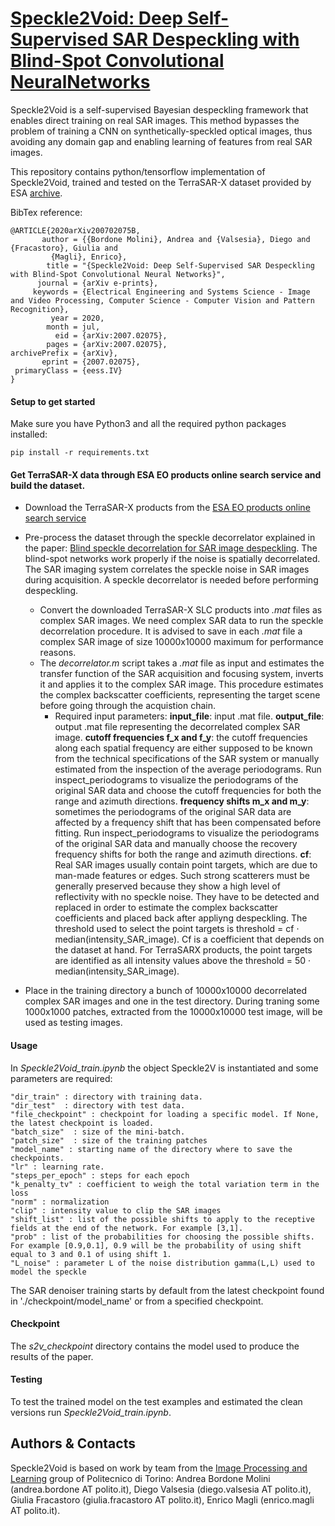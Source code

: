# [Speckle2Void: Deep Self-Supervised SAR Despeckling with Blind-Spot Convolutional NeuralNetworks](https://arxiv.org/abs/2007.02075)

Speckle2Void is a self-supervised Bayesian despeckling framework that enables direct training on real SAR images. This method bypasses the problem of training a CNN on synthetically-speckled optical images, thus avoiding any domain gap and enabling  learning of features from real SAR images. 

This repository contains python/tensorflow implementation of Speckle2Void, trained and tested on the TerraSAR-X dataset provided by ESA [archive](https://tpm-ds.eo.esa.int/oads/access/collection/TerraSAR-X).


BibTex reference:
```
@ARTICLE{2020arXiv200702075B,
       author = {{Bordone Molini}, Andrea and {Valsesia}, Diego and {Fracastoro}, Giulia and
         {Magli}, Enrico},
        title = "{Speckle2Void: Deep Self-Supervised SAR Despeckling with Blind-Spot Convolutional Neural Networks}",
      journal = {arXiv e-prints},
     keywords = {Electrical Engineering and Systems Science - Image and Video Processing, Computer Science - Computer Vision and Pattern Recognition},
         year = 2020,
        month = jul,
          eid = {arXiv:2007.02075},
        pages = {arXiv:2007.02075},
archivePrefix = {arXiv},
       eprint = {2007.02075},
 primaryClass = {eess.IV}
}
```

#### Setup to get started
Make sure you have Python3 and all the required python packages installed:
```
pip install -r requirements.txt
```


#### Get TerraSAR-X data through ESA EO products online search service and build the dataset.
- Download the TerraSAR-X products from the [ESA EO products online search service](https://tpm-ds.eo.esa.int/oads/access/collection/TerraSAR-X)
- Pre-process the dataset through the speckle decorrelator explained in the paper: [Blind speckle decorrelation for SAR image despeckling](https://ieeexplore.ieee.org/document/6487399). The blind-spot networks work properly if the noise is spatially decorrelated. The SAR imaging system correlates the speckle noise in SAR images during acquisition. A speckle decorrelator is needed before performing despeckling.
    * Convert the downloaded TerraSAR-X SLC products into _.mat_ files as complex SAR images. We need complex SAR data to run the speckle decorrelation procedure. It is advised to save in each _.mat_ file a complex SAR image of size 10000x10000 maximum for performance reasons.
    * The _decorrelator.m_ script takes a _.mat_ file as input and estimates the transfer function of the SAR acquisition and focusing system, inverts it and applies it to the complex SAR image. This procedure estimates the complex backscatter coefficients, representing the target scene before going through the acquistion chain. 
      * Required input parameters:
          **input_file**: input .mat file.
          **output_file**: output .mat file representing the decorrelated complex SAR image.
          **cutoff frequencies f_x and f_y**: the cutoff frequencies along each spatial frequency are either supposed to be known   from the technical specifications of the SAR system or manually estimated from the inspection of the average periodograms. Run inspect_periodograms to visualize the periodograms of the original SAR data and choose the cutoff frequencies for both the range and azimuth directions.
          **frequency shifts m_x and m_y**: sometimes the periodograms of the original SAR data are affected by a frequency shift that has been compensated before fitting. Run inspect_periodograms to visualize the periodograms of the original SAR data   and manually choose the recovery frequency shifts for both the range and azimuth directions.
          **cf**: Real SAR images usually contain point targets, which are due to man-made features or edges. Such strong scatterers must be generally preserved because they show a high level of reflectivity with no speckle noise. They have to be detected and replaced in order to estimate the complex backscatter coefficients and placed back after appliyng despeckling. The threshold used to select the point targets is threshold = cf · median(intensity_SAR_image). Cf is a coefficient that depends on the dataset at hand. For TerraSARX products, the point targets are identified as all intensity values above the threshold = 50 · median(intensity_SAR_image).

- Place in the training directory a bunch of 10000x10000 decorrelated complex SAR images and one in the test directory. During traning some 1000x1000 patches, extracted from the 10000x10000 test image, will be used as testing images. 

#### Usage
In _Speckle2Void\_train.ipynb_ the object Speckle2V is instantiated and some parameters are required:


```
"dir_train" : directory with training data.
"dir_test"  : directory with test data.
"file_checkpoint" : checkpoint for loading a specific model. If None, the latest checkpoint is loaded.
"batch_size"  : size of the mini-batch.
"patch_size"  : size of the training patches
"model_name" : starting name of the directory where to save the checkpoints.
"lr" : learning rate.
"steps_per_epoch" : steps for each epoch 
"k_penalty_tv" : coefficient to weigh the total variation term in the loss
"norm" : normalization
"clip" : intensity value to clip the SAR images
"shift_list" : list of the possible shifts to apply to the receptive fields at the end of the network. For example [3,1].
"prob" : list of the probabilities for choosing the possible shifts. For example [0.9,0.1], 0.9 will be the probability of using shift equal to 3 and 0.1 of using shift 1.
"L_noise" : parameter L of the noise distribution gamma(L,L) used to model the speckle
```

The SAR denoiser training starts by default from the latest checkpoint found in './checkpoint/model_name' or from a specified checkpoint.

#### Checkpoint
The _s2v_checkpoint_ directory contains the model used to produce the results of the paper.

#### Testing
To test the trained model on the test examples and estimated the clean versions run _Speckle2Void\_train.ipynb_.

## Authors & Contacts

Speckle2Void is based on work by team from the [Image Processing and Learning](https://ipl.polito.it/) group of Politecnico di Torino: Andrea Bordone Molini (andrea.bordone AT polito.it), Diego Valsesia (diego.valsesia AT polito.it), Giulia Fracastoro (giulia.fracastoro AT polito.it), Enrico Magli (enrico.magli AT polito.it).
